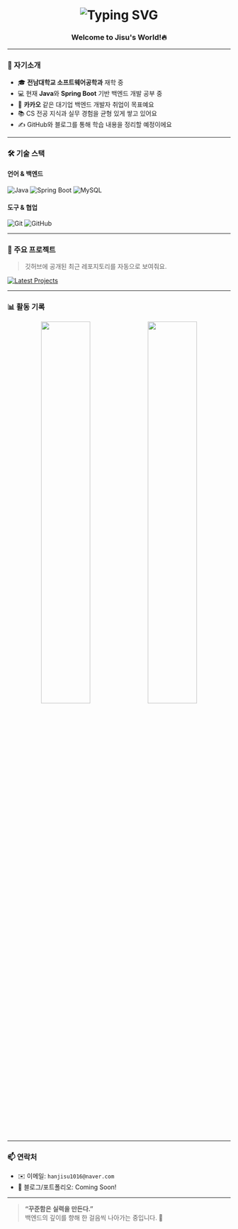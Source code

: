 <h1 align="center">
  <img src="https://readme-typing-svg.herokuapp.com?font=Fira+Code&pause=1000&color=F7F7F7&width=435&lines=안녕하세요+🙇‍♂️+PassionJisu입니다;백엔드+개발자를+꿈꾸는+개발자입니다;꾸준함으로+성장합니다!🚀" alt="Typing SVG" />
</h1>

<h3 align="center">Welcome to Jisu's World!🔥</h3>

---

### 🌱 자기소개
- 🎓 **전남대학교 소프트웨어공학과** 재학 중
- 💻 현재 **Java**와 **Spring Boot** 기반 백엔드 개발 공부 중
- 🏢 **카카오** 같은 대기업 백엔드 개발자 취업이 목표예요
- 📚 CS 전공 지식과 실무 경험을 균형 있게 쌓고 있어요
- ✍️ GitHub와 블로그를 통해 학습 내용을 정리할 예정이에요

---

### 🛠️ 기술 스택

#### 언어 & 백엔드
![Java](https://img.shields.io/badge/Java-007396?style=for-the-badge&logo=java&logoColor=white)
![Spring Boot](https://img.shields.io/badge/Spring_Boot-6DB33F?style=for-the-badge&logo=springboot&logoColor=white)
![MySQL](https://img.shields.io/badge/MySQL-005C84?style=for-the-badge&logo=mysql&logoColor=white)

#### 도구 & 협업
![Git](https://img.shields.io/badge/Git-F05032?style=for-the-badge&logo=git&logoColor=white)
![GitHub](https://img.shields.io/badge/GitHub-181717?style=for-the-badge&logo=github&logoColor=white)

---

### 🧾 주요 프로젝트
> 깃허브에 공개된 최근 레포지토리를 자동으로 보여줘요.

[![Latest Projects](https://github-readme-stats.vercel.app/api/pin/?username=PassionJisu&repo=Java_Study&theme=radical)](https://github.com/PassionJisu)

<!-- 위 REPO_NAME을 실제 레포 이름으로 바꿔서 여러 개 추가할 수 있어요 -->
<!-- 예시:
[![Blog-Backend](https://github-readme-stats.vercel.app/api/pin/?username=hanjisu&repo=blog-backend&theme=radical)](https://github.com/hanjisu/blog-backend)
-->

---

### 📊 활동 기록
<p align="center">
  <img src="https://github-readme-stats.vercel.app/api?username=PassionJisu&show_icons=true&theme=tokyonight" width="47%"/>
  <img src="https://github-readme-streak-stats.herokuapp.com?user=PassionJisu&theme=tokyonight&date_format=M%20j%5B%2C%20Y%5D" width="47%"/>
</p>

---

### 📫 연락처
- ✉️ 이메일: `hanjisu1016@naver.com` 
- 🔗 블로그/포트폴리오: Coming Soon!

---

> **“꾸준함은 실력을 만든다.”**  
> 백엔드의 깊이를 향해 한 걸음씩 나아가는 중입니다. 🚀

